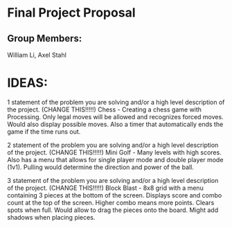 # Final Project Proposal

## Group Members:

William Li, Axel Stahl

# IDEAS:

1 statement of the problem you are solving and/or a high level description of the project. (CHANGE THIS!!!!!)
Chess - Creating a chess game with Processing. Only legal moves will be allowed and recognizes forced moves. Would also display possible moves. Also a timer that automatically ends the game if the time runs out.

2 statement of the problem you are solving and/or a high level description of the project. (CHANGE THIS!!!!!)
Mini Golf - Many levels with high scores. Also has a menu that allows for single player mode and double player mode (1v1). Pulling would determine the direction and power of the ball.

3 statement of the problem you are solving and/or a high level description of the project. (CHANGE THIS!!!!!)
Block Blast - 8x8 grid with a menu containing 3 pieces at the bottom of the screen. Displays score and combo count at the top of the screen. Higher combo means more points. Clears spots when full. Would allow to drag the pieces onto the board. Might add shadows when placing pieces.
